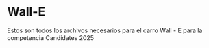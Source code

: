 # Wall-E
Estos son todos los archivos necesarios para el carro Wall - E para la competencia Candidates 2025
